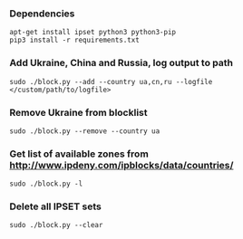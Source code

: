 ### Dependencies
```
apt-get install ipset python3 python3-pip
pip3 install -r requirements.txt
```

### Add Ukraine, China and Russia, log output to path
```sudo ./block.py --add --country ua,cn,ru --logfile </custom/path/to/logfile>```

### Remove Ukraine from blocklist
```sudo ./block.py --remove --country ua```

### Get list of available zones from http://www.ipdeny.com/ipblocks/data/countries/
```sudo ./block.py -l```

### Delete all IPSET sets
```sudo ./block.py --clear```
